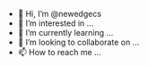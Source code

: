 - 👋 Hi, I’m @newedgecs
- 👀 I’m interested in ...
- 🌱 I’m currently learning ...
- 💞️ I’m looking to collaborate on ...
- 📫 How to reach me ...

<!---
newedgecs/newedgecs is a ✨ special ✨ repository because its `README.md` (this file) appears on your GitHub profile.
You can click the Preview link to take a look at your changes.
--->
